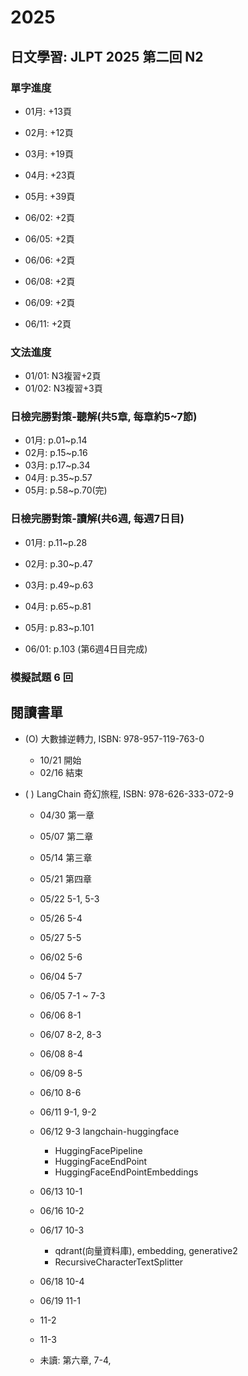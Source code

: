 # 2025

## 日文學習: JLPT 2025 第二回 N2

### 單字進度

- 01月: +13頁
- 02月: +12頁
- 03月: +19頁
- 04月: +23頁
- 05月: +39頁

- 06/02: +2頁
- 06/05: +2頁
- 06/06: +2頁
- 06/08: +2頁
- 06/09: +2頁
- 06/11: +2頁

### 文法進度

- 01/01: N3複習+2頁
- 01/02: N3複習+3頁

### 日檢完勝對策-聽解(共5章, 每章約5~7節)

- 01月: p.01~p.14
- 02月: p.15~p.16
- 03月: p.17~p.34
- 04月: p.35~p.57
- 05月: p.58~p.70(完)



### 日檢完勝對策-讀解(共6週, 每週7日目)

- 01月: p.11~p.28
- 02月: p.30~p.47
- 03月: p.49~p.63
- 04月: p.65~p.81
- 05月: p.83~p.101

- 06/01: p.103 (第6週4日目完成)

### 模擬試題 6 回



## 閱讀書單

- (O) 大數據逆轉力, ISBN: 978-957-119-763-0
  - 10/21 開始
  - 02/16 結束

- ( ) LangChain 奇幻旅程, ISBN: 978-626-333-072-9
  - 04/30 第一章
  - 05/07 第二章
  - 05/14 第三章
  - 05/21 第四章
  - 05/22 5-1, 5-3
  - 05/26 5-4
  - 05/27 5-5
  - 06/02 5-6
  - 06/04 5-7
  - 06/05 7-1 ~ 7-3
  - 06/06 8-1
  - 06/07 8-2, 8-3
  - 06/08 8-4
  - 06/09 8-5
  - 06/10 8-6
  - 06/11 9-1, 9-2
  - 06/12 9-3 langchain-huggingface
    - HuggingFacePipeline
    - HuggingFaceEndPoint
    - HuggingFaceEndPointEmbeddings
  - 06/13 10-1
  - 06/16 10-2
  - 06/17 10-3
    - qdrant(向量資料庫), embedding, generative2
    - RecursiveCharacterTextSplitter
  - 06/18 10-4
  - 06/19 11-1
  - 11-2
  - 11-3
  

  - 未讀: 第六章, 7-4, 